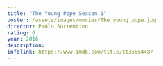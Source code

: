 ```yaml
---
title: "The Young Pope Season 1"
poster: /assets/images/movies/The_young_pope.jpg
director: Paolo Sorrentino
rating: 6
year: 2016
description:
infolink: https://www.imdb.com/title/tt3655448/
---
```

